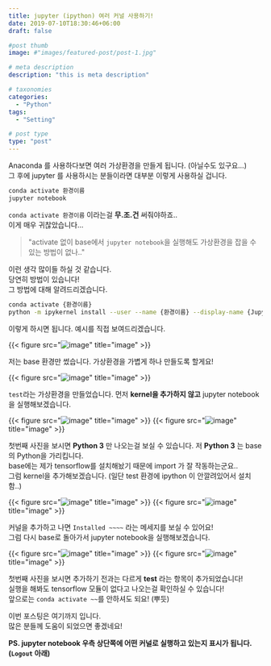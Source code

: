 ```yaml
---
title: jupyter (ipython) 여러 커널 사용하기!
date: 2019-07-10T18:30:46+06:00
draft: false

#post thumb
image: #"images/featured-post/post-1.jpg"

# meta description
description: "this is meta description"

# taxonomies
categories:
  - "Python"
tags:
  - "Setting"

# post type
type: "post"
---
```


Anaconda 를 사용하다보면 여러 가상환경을 만들게 됩니다. (아닐수도 있구요...)  
그 후에 jupyter 를 사용하시는 분들이라면 대부분 이렇게 사용하실 겁니다.  

``` bash
conda activate 환경이름
jupyter notebook
```

`conda activate 환경이름` 이라는걸 **무.조.건** 써줘야하죠..  
이게 매우 귀찮았습니다...  
> "activate 없이 base에서 `jupyter notebook`을 실행해도 가상환경을 잡을 수 있는 방법이 없나.."   

이런 생각 많이들 하실 것 같습니다.  
당연히 방법이 있습니다!  
그 방법에 대해 알려드리겠습니다.  

``` bash
conda activate {환경이름}
python -m ipykernel install --user --name {환경이름} --display-name {Jupyter에 표시될 이름}
```

이렇게 하시면 됩니다. 예시를 직접 보여드리겠습니다. 

{{< figure src="![image](/images/post/multi_kernel/01.png)" title="image" >}}

저는 base 환경만 썼습니다. 가상환경을 가볍게 하나 만들도록 할게요!

{{< figure src="![image](/images/post/multi_kernel/02.png)" title="image" >}}

`test`라는 가상환경을 만들었습니다. 먼저 **kernel을 추가하지 않고** jupyter notebook을 실행해보겠습니다.  

{{< figure src="![image](/images/post/multi_kernel/03.png)" title="image" >}}
{{< figure src="![image](/images/post/multi_kernel/04.png)" title="image" >}}

첫번째 사진을 보시면 **Python 3** 만 나오는걸 보실 수 있습니다. 저 **Python 3** 는 base의 Python을 가리킵니다.  
base에는 제가 tensorflow를 설치해놨기 때문에 import 가 잘 작동하는군요..  
그럼 kernel을 추가해보겠습니다.  (일단 test 환경에 ipython 이 안깔려있어서 설치함..)

{{< figure src="![image](/images/post/multi_kernel/05.png)" title="image" >}}
{{< figure src="![image](/images/post/multi_kernel/06.png)" title="image" >}}

커널을 추가하고 나면 `Installed ~~~~` 라는 메세지를 보실 수 있어요!  
그럼 다시 base로 돌아가서 jupyter notebook을 실행해보겠습니다.

{{< figure src="![image](/images/post/multi_kernel/07.png)" title="image" >}}
{{< figure src="![image](/images/post/multi_kernel/08.png)" title="image" >}}

첫번째 사진을 보시면 추가하기 전과는 다르게 **test** 라는 항목이 추가되었습니다!  
실행을 해봐도 tensorflow 모듈이 없다고 나오는걸 확인하실 수 있습니다!  
앞으로는 `conda activate ~~`를 안하셔도 되요! (뿌듯)  


이번 포스팅은 여기까지 입니다.  
많은 분들께 도움이 되었으면 좋겠네요!  

**PS. jupyter notebook 우측 상단쪽에 어떤 커널로 실행하고 있는지 표시가 됩니다.  (`Logout` 아래)** 